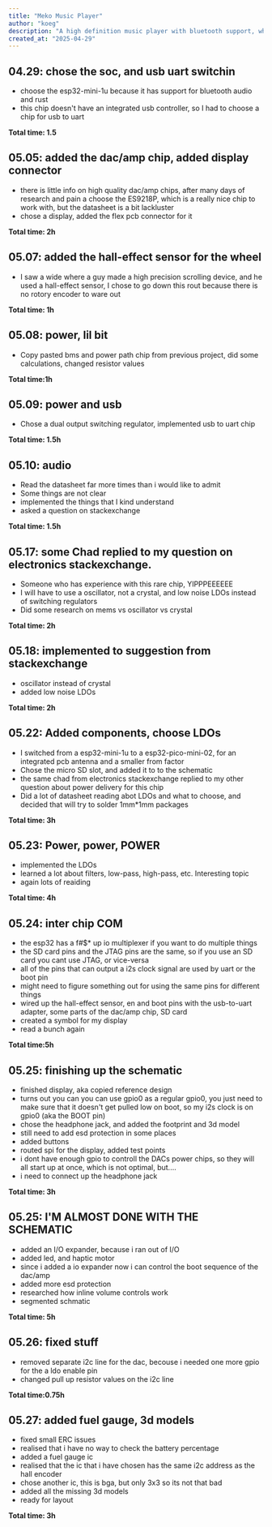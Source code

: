 ```yaml
---
title: "Meko Music Player"
author: "koeg"
description: "A high definition music player with bluetooth support, which has an e paper display and a physical wheel"
created_at: "2025-04-29"
---
```

## 04.29: chose the soc, and usb uart switchin
- choose the esp32-mini-1u because it has support for bluetooth audio and rust 
- this chip doesn't have an integrated usb controller, so I had to choose a chip for usb to uart
  
**Total time: 1.5**
  
## 05.05: added the dac/amp chip, added display connector
- there is little info on high quality dac/amp chips, after many days of research and pain a choose the ES9218P, which is a really nice chip to work with, but the datasheet is a bit lackluster
- chose a display, added the flex pcb connector for it
  
**Total time: 2h**
  
## 05.07: added the hall-effect sensor for the wheel
- I saw a wide where a guy made a high precision scrolling device, and he used a hall-effect sensor, I chose to go down this rout because there is no rotory encoder to ware out
  
**Total time: 1h**
  
## 05.08: power, lil bit
- Copy pasted bms and power path chip from previous project, did some calculations, changed resistor values
  
**Total time:1h**
  
## 05.09: power and usb
- Chose a dual output switching regulator, implemented usb to uart chip
  
**Total time: 1.5h**
  
## 05.10: audio
- Read the datasheet far more times than i would like to admit
- Some things are not clear 
- implemented the things that I kind understand 
- asked a question on stackexchange
  
**Total time: 1.5h**
  
## 05.17: some Chad replied to my question on electronics stackexchange. 
- Someone who has experience with this rare chip, YIPPPEEEEEE
- I will have to use a oscillator, not a crystal, and low noise LDOs instead of switching regulators
- Did some research on mems vs oscillator vs crystal
  
**Total time: 2h**
  
## 05.18: implemented to suggestion from stackexchange
- oscillator instead of crystal
- added low noise LDOs
  
**Total time: 2h**
  
## 05.22: Added components, choose LDOs
- I switched from a esp32-mini-1u to a esp32-pico-mini-02, for an integrated pcb antenna and a smaller from factor
- Chose the micro SD slot, and added it to to the schematic
- the same chad from electronics stackexchange replied to my other question about power delivery for this chip
- Did a lot of datasheet reading abot LDOs and what to choose, and decided that will try to solder 1mm*1mm packages
  
**Total time: 3h**
  
## 05.23: Power, power, POWER 
- implemented the LDOs
- learned a lot about filters, low-pass, high-pass, etc. Interesting topic 
- again lots of reaiding
  
**Total time: 4h**
  
## 05.24: inter chip COM 
- the esp32 has a f#$* up io multiplexer if you want to do multiple things
- the SD card pins and the JTAG pins are the same, so if you use an SD card you cant use JTAG, or vice-versa 
- all of the pins that can output a i2s clock signal are used by uart or the boot pin
- might need to figure something out for using the same pins for different things
- wired up the hall-effect sensor, en and boot pins with the usb-to-uart adapter, some parts of the dac/amp chip, SD card
- created a symbol for my display
- read a bunch again
  
**Total time:5h**
  
## 05.25: finishing up the schematic
- finished display, aka copied reference design 
- turns out you can you can use gpio0 as a regular gpio0, you just need to make sure that it doesn't get pulled low on boot, so my i2s clock is on gpio0 (aka the BOOT pin)
- chose the headphone jack, and added the footprint and 3d model
- still need to add esd protection in some places
- added buttons
- routed spi for the display, added test points
- i dont have enough gpio to controll the DACs power chips, so they will all start up at once, which is not optimal, but....
- i need to connect up the headphone jack
  
**Total time: 3h**
  
## 05.25: I'M ALMOST DONE WITH THE SCHEMATIC 
- added an I/O expander, because i ran out of I/O
- added led, and haptic motor
- since i added a io expander now i can control the boot sequence of the dac/amp 
- added more esd protection
- researched how inline volume controls work
- segmented schmatic
  
**Total time: 5h**
  
## 05.26: fixed stuff
- removed separate i2c line for the dac, becouse i needed one more gpio for the a ldo enable pin
- changed pull up resistor values on the i2c line
  
**Total time:0.75h**
  
## 05.27: added fuel gauge, 3d models
- fixed small ERC issues
- realised that i have no way to check the battery percentage
- added a fuel gauge ic 
- realised that the ic that i have chosen has the same i2c address as the hall encoder
- chose another ic, this is bga, but only 3x3 so its not that bad 
- added all the missing 3d models
- ready for layout
  
**Total time: 3h**
  
